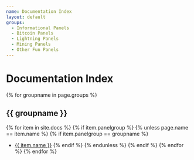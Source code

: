 ```yaml
---
name: Documentation Index
layout: default
groups:
  - Informational Panels
  - Bitcoin Panels
  - Lightning Panels
  - Mining Panels
  - Other Fun Panels
---
```


# Documentation Index

{% for groupname in page.groups %}
## {{ groupname }}

{% for item in site.docs %}
{% if item.panelgroup %}
{% unless page.name == item.name %}
{% if item.panelgroup == groupname %}
- <a href="{{ item.url }}">{{ item.name }}</a>
{% endif %}
{% endunless %}
{% endif %}
{% endfor %}
{% endfor %}



